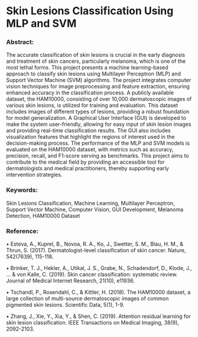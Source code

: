 # Skin Lesions Classification Using MLP and SVM
### Abstract:
The accurate classification of skin lesions is crucial in the early diagnosis and treatment of skin cancers, particularly melanoma, which is one of the most lethal forms. This project presents a machine learning-based approach to classify skin lesions using Multilayer Perceptron (MLP) and Support Vector Machine (SVM) algorithms. The project integrates computer vision techniques for image preprocessing and feature extraction, ensuring enhanced accuracy in the classification process. A publicly available dataset, the HAM10000, consisting of over 10,000 dermatoscopic images of various skin lesions, is utilized for training and evaluation. This dataset includes images of different types of lesions, providing a robust foundation for model generalization. A Graphical User Interface (GUI) is developed to make the system user-friendly, allowing for easy input of skin lesion images and providing real-time classification results. The GUI also includes visualization features that highlight the regions of interest used in the decision-making process. The performance of the MLP and SVM models is evaluated on the HAM10000 dataset, with metrics such as accuracy, precision, recall, and F1-score serving as benchmarks. This project aims to contribute to the medical field by providing an accessible tool for dermatologists and medical practitioners, thereby supporting early intervention strategies. 

### Keywords:
Skin Lesions Classification, Machine Learning, Multilayer Perceptron, Support Vector Machine, Computer Vision, GUI Development, Melanoma Detection, HAM10000 Dataset 

### Reference:
•	Esteva, A., Kuprel, B., Novoa, R. A., Ko, J., Swetter, S. M., Blau, H. M., & Thrun, S. (2017). Dermatologist-level classification of skin cancer. Nature, 542(7639), 115-118.

•	Brinker, T. J., Hekler, A., Utikal, J. S., Grabe, N., Schadendorf, D., Klode, J., ... & von Kalle, C. (2019). Skin cancer classification: systematic review. Journal of Medical Internet Research, 21(10), e11936.

•	Tschandl, P., Rosendahl, C., & Kittler, H. (2018). The HAM10000 dataset, a large collection of multi-source dermatoscopic images of common pigmented skin lesions. Scientific Data, 5(1), 1-9.

•	Zhang, J., Xie, Y., Xia, Y., & Shen, C. (2019). Attention residual learning for skin lesion classification. IEEE Transactions on Medical Imaging, 38(9), 2092-2103. 

